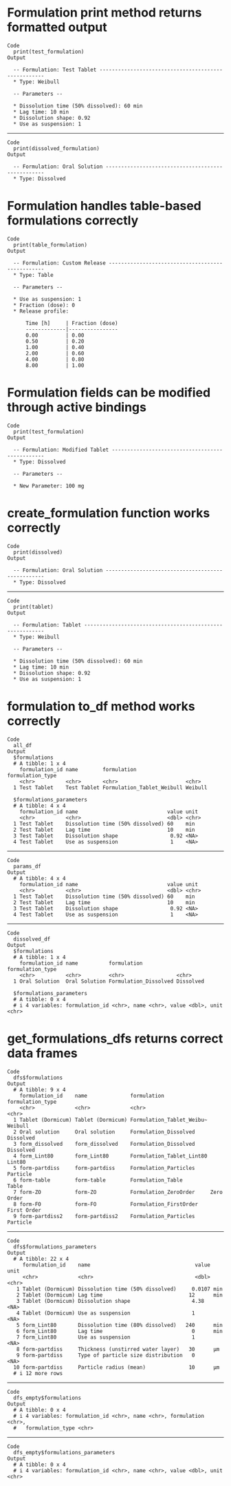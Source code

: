 # Formulation print method returns formatted output

    Code
      print(test_formulation)
    Output
      
      -- Formulation: Test Tablet ----------------------------------------------------
      * Type: Weibull
      
      -- Parameters --
      
      * Dissolution time (50% dissolved): 60 min
      * Lag time: 10 min
      * Dissolution shape: 0.92
      * Use as suspension: 1

---

    Code
      print(dissolved_formulation)
    Output
      
      -- Formulation: Oral Solution --------------------------------------------------
      * Type: Dissolved

# Formulation handles table-based formulations correctly

    Code
      print(table_formulation)
    Output
      
      -- Formulation: Custom Release -------------------------------------------------
      * Type: Table
      
      -- Parameters --
      
      * Use as suspension: 1
      * Fraction (dose): 0
      * Release profile:
      
          Time [h]     | Fraction (dose)
          -------------|----------------
          0.00         | 0.00
          0.50         | 0.20
          1.00         | 0.40
          2.00         | 0.60
          4.00         | 0.80
          8.00         | 1.00
      

# Formulation fields can be modified through active bindings

    Code
      print(test_formulation)
    Output
      
      -- Formulation: Modified Tablet ------------------------------------------------
      * Type: Dissolved
      
      -- Parameters --
      
      * New Parameter: 100 mg

# create_formulation function works correctly

    Code
      print(dissolved)
    Output
      
      -- Formulation: Oral Solution --------------------------------------------------
      * Type: Dissolved

---

    Code
      print(tablet)
    Output
      
      -- Formulation: Tablet ---------------------------------------------------------
      * Type: Weibull
      
      -- Parameters --
      
      * Dissolution time (50% dissolved): 60 min
      * Lag time: 10 min
      * Dissolution shape: 0.92
      * Use as suspension: 1

# formulation to_df method works correctly

    Code
      all_df
    Output
      $formulations
      # A tibble: 1 x 4
        formulation_id name        formulation                formulation_type
        <chr>          <chr>       <chr>                      <chr>           
      1 Test Tablet    Test Tablet Formulation_Tablet_Weibull Weibull         
      
      $formulations_parameters
      # A tibble: 4 x 4
        formulation_id name                             value unit 
        <chr>          <chr>                            <dbl> <chr>
      1 Test Tablet    Dissolution time (50% dissolved) 60    min  
      2 Test Tablet    Lag time                         10    min  
      3 Test Tablet    Dissolution shape                 0.92 <NA> 
      4 Test Tablet    Use as suspension                 1    <NA> 
      

---

    Code
      params_df
    Output
      # A tibble: 4 x 4
        formulation_id name                             value unit 
        <chr>          <chr>                            <dbl> <chr>
      1 Test Tablet    Dissolution time (50% dissolved) 60    min  
      2 Test Tablet    Lag time                         10    min  
      3 Test Tablet    Dissolution shape                 0.92 <NA> 
      4 Test Tablet    Use as suspension                 1    <NA> 

---

    Code
      dissolved_df
    Output
      $formulations
      # A tibble: 1 x 4
        formulation_id name          formulation           formulation_type
        <chr>          <chr>         <chr>                 <chr>           
      1 Oral Solution  Oral Solution Formulation_Dissolved Dissolved       
      
      $formulations_parameters
      # A tibble: 0 x 4
      # i 4 variables: formulation_id <chr>, name <chr>, value <dbl>, unit <chr>
      

# get_formulations_dfs returns correct data frames

    Code
      dfs$formulations
    Output
      # A tibble: 9 x 4
        formulation_id    name              formulation               formulation_type
        <chr>             <chr>             <chr>                     <chr>           
      1 Tablet (Dormicum) Tablet (Dormicum) Formulation_Tablet_Weibu~ Weibull         
      2 Oral solution     Oral solution     Formulation_Dissolved     Dissolved       
      3 form_dissolved    form_dissolved    Formulation_Dissolved     Dissolved       
      4 form_Lint80       form_Lint80       Formulation_Tablet_Lint80 Lint80          
      5 form-partdiss     form-partdiss     Formulation_Particles     Particle        
      6 form-table        form-table        Formulation_Table         Table           
      7 form-ZO           form-ZO           Formulation_ZeroOrder     Zero Order      
      8 form-FO           form-FO           Formulation_FirstOrder    First Order     
      9 form-partdiss2    form-partdiss2    Formulation_Particles     Particle        

---

    Code
      dfs$formulations_parameters
    Output
      # A tibble: 22 x 4
         formulation_id    name                                  value unit 
         <chr>             <chr>                                 <dbl> <chr>
       1 Tablet (Dormicum) Dissolution time (50% dissolved)     0.0107 min  
       2 Tablet (Dormicum) Lag time                            12      min  
       3 Tablet (Dormicum) Dissolution shape                    4.38   <NA> 
       4 Tablet (Dormicum) Use as suspension                    1      <NA> 
       5 form_Lint80       Dissolution time (80% dissolved)   240      min  
       6 form_Lint80       Lag time                             0      min  
       7 form_Lint80       Use as suspension                    1      <NA> 
       8 form-partdiss     Thickness (unstirred water layer)   30      µm   
       9 form-partdiss     Type of particle size distribution   0      <NA> 
      10 form-partdiss     Particle radius (mean)              10      µm   
      # i 12 more rows

---

    Code
      dfs_empty$formulations
    Output
      # A tibble: 0 x 4
      # i 4 variables: formulation_id <chr>, name <chr>, formulation <chr>,
      #   formulation_type <chr>

---

    Code
      dfs_empty$formulations_parameters
    Output
      # A tibble: 0 x 4
      # i 4 variables: formulation_id <chr>, name <chr>, value <dbl>, unit <chr>

